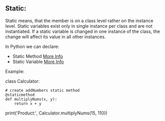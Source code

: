 ﻿﻿﻿﻿﻿﻿﻿## **Static:**Static means, that the member is on a class level rather on the instance level. Static variables exist only in single instance per class and are not instantiated. If a static variable is changed in one instance of the class, the change will affect its value in all other instances.In Python we can declare:- Static Method [More Info](https://www.journaldev.com/18722/python-static-method)- Static Variable [More Info](https://radek.io/2011/07/21/static-variables-and-methods-in-python/)Example:class Calculator:    # create addNumbers static method    @staticmethod    def multiplyNums(x, y):        return x + yprint('Product:', Calculator.multiplyNums(15, 110))